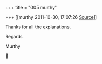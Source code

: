 +++
title = "005 murthy"

+++
[[murthy	2011-10-30, 17:07:26 [Source](https://groups.google.com/g/samskrita/c/OdoHj29lAuM)]]



Thanks for all the explanations.

Regards

Murthy



